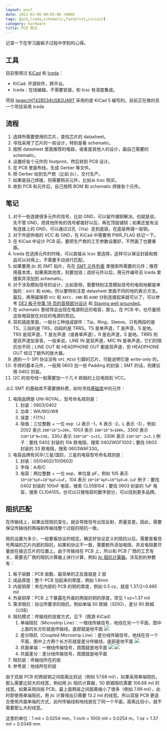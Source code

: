 ```yaml
---
layout: post
date: 2021-03-08 00:03:00 +0800
tags: [pcb,lceda,schematic,footprint,circuit]
category: hardware
title: PCB 笔记
---
```


记录一下在学习画板子过程中学到的心得。

## 工具

目前使用过 [KiCad](https://kicad.org/) 和 [lceda](https://lceda.cn/)：

- KiCad: 开源软件，跨平台。
- lceda：在线编辑，不需要安装，和 lcsc 有深度集成。

项目 [jiegec/HT42B534USB2UART](https://github.com/jiegec/HT42B534USB2UART) 采用的是 KiCad 5 编写的。目前正在做的另一个项目采用 lceda

## 流程

1. 选择所需要使用的芯片，查找芯片的 datasheet。
2. 寻找采用了芯片的一些设计，特别是看 schematic。
3. 按照 datasheet 里面推荐的电路，或者是其他人的设计，画自己需要的 schematic。
4. 设置好各个元件的 footprint，然后转到 PCB 设计。
5. 在 PCB 里面布线，生成 Gerber 等文件。
6. 把 Gerber 给到生产商（比如 jlc），交付生产。
7. 如果是自己焊接，则需要购买元件，比如从 lcsc 购买。
8. 收到 PCB 和元件后，自己按照 BOM 和 schematic 焊接各个元件。

## 笔记

1. 对于一些连接很多元件的信号，比如 GND，可以留作铺铜解决。也就是说，先不管 GND，把其他所有的信号都接好以后，再在顶层铺铜；如果还是有没有连接上的 GND，可以通过过孔（Via）走到底层，在底层再铺一层铜。
2. 对于外部供电的 VCC 和 GND，在 KiCad 中需要用 PWR_FLAG 标记一下。
3. 在 KiCad 中设计 PCB 前，要把生产商的工艺参数设置好，不然画了也要重画。
4. lceda 在选择元件的时候，可以直接从 lcsc 里选择，这样可以保证封装和商品可以对得上，不需要手动进行匹配。
5. 如果要用 jlc 的 SMT 贴片，先在 [SMT 元件列表](https://www.jlc.com/portal/smtComponentList.html) 里搜索所需要的元件；推荐用基本库，如果用其他库，则要加钱；选好元件以后，用元件编号去 lceda 里搜索并添加到 schematic。
6. 对于涉及模拟信号的设计，比如音频，需要特别注意模拟信号的电和地都是单独的：`AVCC` 和 `AGND`。所以要特别注意 datasheet 里面不同的地的表示方法。最后，再用磁珠把 `VCC` 和 `AVCC`、`GND` 和 `AGND` 分别连接起来就可以了。可以参考 [DE2 板子中第 19 页的音频部分设计](https://wiki.bu.ost.ch/infoportal/_media/fpga/cyclone_iv/de2_115_schematic.pdf) 和 [Staying well grounded](https://www.analog.com/en/analog-dialogue/articles/staying-well-grounded.html)。
7. 在 schematic 里经常会出现在电源附近的电容，那么，在 PCB 中，也尽量把这些电容放在对应的电源的旁边。
8. 耳机插座里面，一般分三种组成部件：Tip，Ring，Sleeve。只有两段的是 TS，三段的是 TRS，四段的是 TRRS。TS 是单声道，T 是声音，S 是地。TRS 是双声道，T 是左声道（或者单声道），R 是右声道，S 是地。TRRS 则是双声道加录音。一般来说，LINE IN 是双声道，MIC IN 是单声道，它们的阻抗也不同；LINE OUT 和 HEADPHONE OUT 都是双声道，但 HEADPHONE OUT 经过了额外的放大器。
9. 遇到一个 SPI 协议没有 `SPI_MISO` 引脚的芯片，可能说明它是 write-only 的。
10. 手焊的基本元件，一般用 0603 加一些 Padding 的封装；SMT 的话，则建议用 0402 封装。
11. I2C 的信号线一般需要加一个几 K 欧姆的上拉电阻到 VCC。

JLC SMT 的基础库不需要换料费，如何寻找[基础库](https://www.jlcsmt.com/lcsc/basic)中的元件：

1. 电阻品牌是 UNI-ROYAL，型号命名规则是：
    1. 封装：0603/0402
    2. 功率：WA/WG/W8
    3. 误差：F(1%)
    4. 阻值：三位整数 + 一位 exp（J 表示 -1，K 表示 -2，L 表示 -3），例如 2002 表示 `200*10^2=20k`，1003 表示 `100*10^3=100k`，3300 表示 `330*10^0=330`，330J 表示 `330*10^-1=33`，330K 表示 `330*10^-2=3.3`
    例子：要找 0402 封装的 10k 欧电阻，搜索 0402WGF1003；要找 0603 封装的 33 欧电阻，搜索 0603WAF330。
2. 电容品牌有风华/三星/国巨，三星的电容型号命名规则是：
    1. 封装：05(0402)/10(0603)
    2. 字母：A/B/C
    3. 电容：两位整数 + 一位 exp，单位是 pF，例如 105 表示 `10*10^5pF=10^6pF=1uF`，104 表示 `10*10^4pF=10^5pF=0.1uF`
    例子：要找 0402 封装的 100nF 电容，搜索 CL05B104；要找 0603 封装的 1uF 电容，搜索 CL10A105。也可以只搜电容的数字部分，可以找到更多品牌。

## 阻抗匹配

在传输线上，如果出现阻抗变化，就会导致信号出现反射，质量变差。因此，需要保证传输线的两端和传输线整个过程的阻抗一致。

阻抗设置为多少，一般要看协议的规定。确定好协议定义的阻抗以后，需要查看信号两端的芯片内部的阻抗，如果和协议不一致，需要额外添加电阻，并且电阻要尽量放在接近芯片的位置上。由于传输线在 PCB 上，所以和 PCB 厂商的工艺有关，需要去厂商的阻抗计算器上进行计算，例如 [jlc 阻抗计算器](https://tools.jlc.com/jlcTools/index.html#/impedanceCalculatenew)。涉及到的参数有：

1. 板子层数：PCB 层数，最简单的正反面就是 2 层
2. 成品厚度：整个 PCB 加起来的厚度，例如 1.6mm
3. 内层铜厚：夹在内部的 PCB 的铜的厚度，例如 0.5 oz，就是 1.37/2=0.685 mil
4. 外层铜厚：PCB 上下暴露在外面的两层的铜的厚度，常见 1 oz=1.37 mil
5. 需求阻抗：协议所要求的阻抗，例如单端 50 欧姆（SDIO），差分 90 欧姆（USB）
6. 阻抗模式：传输线的连接方式，见下（图源 KiCad）
    1. 单端阻抗（Microstrip Line）：一根线传输信号，地线在另一个平面，图中上面的长方形就是传输线，底部就是地平面
    ![](/images/microstrip_line.png)
    2. 差分阻抗（Coupled Microstrip Line）：差分线传输信号，地线在另一个平面，图中上方两个长方形就是差分传输线，底部是地平面
    ![](/images/couple_microstrip_line.png)
    3. 共面单端：一根线传输信号，周围就是地平面
    ![](/images/coplanar_wave_guide.png)
    ![](/images/coplanar_wave_guide_ground_plane.png)
    4. 共面差分：差分线传输信号，周围就是地平面
7. 阻抗层：传输线所在的层
8. 参考层：地线所在的层

由于双层 PCB 的两层铜之间距离比较远（例如 57.68 mil），如果采用单端阻抗，那么需要比较大的线宽，例如用 jlc 阻抗计算器，50 欧姆阻抗需要 106.68 mil 的线宽。如果采用四层 PCB，最上面两层之间距离缩小了很多（例如 7.99 mil），此时即使用单端阻抗，用 jlc 计算得出只需要 13.2 mil 的线宽。所以双层 PCB 更适合使用共面单端的方式，此时传输线和地线放在了同一个平面，距离比较小，就不需要那么大的线宽。

这里的单位：1 mil = 0.0254 mm，1 inch = 1000 mil = 0.0254 m，1 oz = 1.37 mil = 0.0348 mm